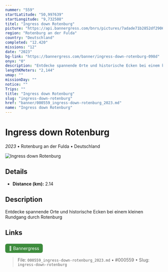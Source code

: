```yaml
---
nummer: "559"
startLatitude: "50,997639"
startLongitude: "9,732508"
titel: "Ingress down Rotenburg"
picture: "https://api.bannergress.com/bnrs/pictures/7adade71b2852df2906470cb571a69c9"
region: "Rotenburg an der Fulda"
country: "Deutschland"
completed: "12.420"
missions: "12"
date: "2023"
bg-link: "https://bannergress.com/banner/ingress-down-rotenburg-098d"
onyx: "0"
description: "Entdecke spannende Orte und historische Ecken bei einem kleinen Rundgang durch Rotenburg"
lengthKMeters: "2,144"
umap: ""
missionDay: ""
notice: ""
Trips: ""
title: "Ingress down Rotenburg"
slug: "ingress-down-rotenburg"
href: "banner/000559_ingress-down-rotenburg_2023.md"
name: "Ingress down Rotenburg"
---
```

# Ingress down Rotenburg

*2023* • Rotenburg an der Fulda • Deutschland

![Ingress down Rotenburg](https://api.bannergress.com/bnrs/pictures/7adade71b2852df2906470cb571a69c9)



## Details
- **Distance (km):** 2.14






## Description
Entdecke spannende Orte und historische Ecken bei einem kleinen Rundgang durch Rotenburg



## Links
<a href="https://bannergress.com/banner/ingress-down-rotenburg-098d" style="display:inline-block;margin:6px 8px 0 0;padding:6px 12px;background:#3c8b3c;color:#fff;text-decoration:none;border-radius:6px;">🔗 Bannergress</a>




> File: `000559_ingress-down-rotenburg_2023.md` • #000559 • Slug: `ingress-down-rotenburg`
